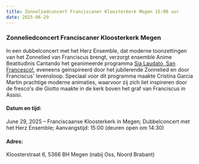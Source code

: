 ```yaml
---
title: Zonneliedconcert Franciscaner Kloosterkerk Megen 15:00 uur
date: 2025-06-29
---
```

### Zonneliedconcert Franciscaner Kloosterkerk Megen
In een dubbelconcert met het Herz Ensemble, dat moderne toonzettingen van het Zonnelied van Franciscus brengt, verzorgt ensemble Anime Beatitudinis Cantando het geanimeerde programma [Sia Laudato, San Francesco!](/programmas/sialaudato), eveneens geinspireerd door het jubilerende Zonnelied en door Franciscus' levensloop. Speciaal voor dit programma maakte Cristina Garcia Martin prachtige moderne animaties, waarvoor zij zich liet inspireren door de fresco's die Giotto maakte in de kerk boven het graf van Franciscus in Assisi.

#### Datum en tijd:
June 29, 2025 – Franciscaanse Kloosterkerk in Megen; 
Dubbelconcert met het Herz Ensemble; 
Aanvangstijd: 15:00 (deuren open om 14:30)

#### Adres:
Kloosterstraat 6, 5366 BH Megen (nabij Oss, Noord Brabant)
